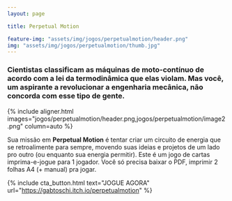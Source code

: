 ```yaml
---
layout: page

title: Perpetual Motion

feature-img: "assets/img/jogos/perpetualmotion/header.png"
img: "assets/img/jogos/perpetualmotion/thumb.jpg"
---
```


### Cientistas classificam as máquinas de moto-contínuo de acordo com a lei da termodinâmica que elas violam. Mas você, um aspirante a revolucionar a engenharia mecânica, não concorda com esse tipo de gente.

{% include aligner.html images="jogos/perpetualmotion/header.png,jogos/perpetualmotion/image2.png" column=auto %}

Sua missão em **Perpetual Motion** é tentar criar um circuito de energia que se retroalimente para sempre, movendo suas ideias e projetos de um lado pro outro (ou enquanto sua energia permitir). Este é um jogo de cartas imprima-e-jogue para 1 jogador. Você só precisa baixar o PDF, imprimir 2 folhas A4 (+ manual) pra jogar.

{% include cta_button.html text="JOGUE AGORA" url="https://gabtoschi.itch.io/perpetualmotion" %}